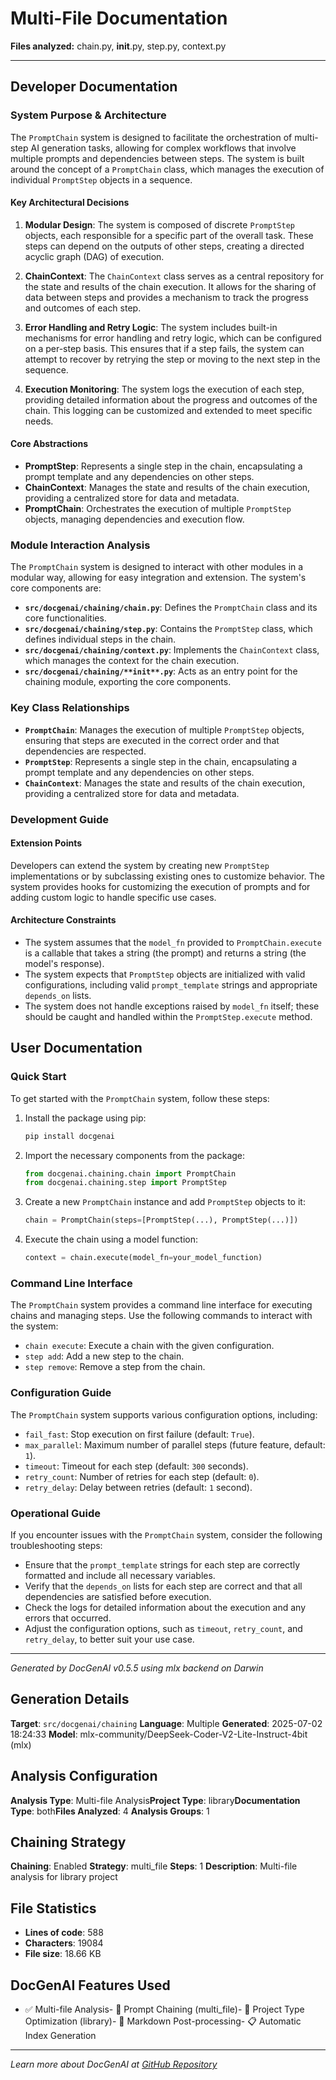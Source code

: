 # Multi-File Documentation

**Files analyzed:** chain.py, __init__.py, step.py, context.py

---


## Developer Documentation

### System Purpose & Architecture

The `PromptChain` system is designed to facilitate the orchestration of multi-step AI generation tasks, allowing for complex workflows that involve multiple prompts and dependencies between steps. The system is built around the concept of a `PromptChain` class, which manages the execution of individual `PromptStep` objects in a sequence.

#### Key Architectural Decisions

1. **Modular Design**: The system is composed of discrete `PromptStep` objects, each responsible for a specific part of the overall task. These steps can depend on the outputs of other steps, creating a directed acyclic graph (DAG) of execution.

2. **ChainContext**: The `ChainContext` class serves as a central repository for the state and results of the chain execution. It allows for the sharing of data between steps and provides a mechanism to track the progress and outcomes of each step.

3. **Error Handling and Retry Logic**: The system includes built-in mechanisms for error handling and retry logic, which can be configured on a per-step basis. This ensures that if a step fails, the system can attempt to recover by retrying the step or moving to the next step in the sequence.

4. **Execution Monitoring**: The system logs the execution of each step, providing detailed information about the progress and outcomes of the chain. This logging can be customized and extended to meet specific needs.

#### Core Abstractions

- **PromptStep**: Represents a single step in the chain, encapsulating a prompt template and any dependencies on other steps.
- **ChainContext**: Manages the state and results of the chain execution, providing a centralized store for data and metadata.
- **PromptChain**: Orchestrates the execution of multiple `PromptStep` objects, managing dependencies and execution flow.

### Module Interaction Analysis

The `PromptChain` system is designed to interact with other modules in a modular way, allowing for easy integration and extension. The system's core components are:

- **`src/docgenai/chaining/chain.py`**: Defines the `PromptChain` class and its core functionalities.
- **`src/docgenai/chaining/step.py`**: Contains the `PromptStep` class, which defines individual steps in the chain.
- **`src/docgenai/chaining/context.py`**: Implements the `ChainContext` class, which manages the context for the chain execution.
- **`src/docgenai/chaining/**init**.py`**: Acts as an entry point for the chaining module, exporting the core components.

### Key Class Relationships

- **`PromptChain`**: Manages the execution of multiple `PromptStep` objects, ensuring that steps are executed in the correct order and that dependencies are respected.
- **`PromptStep`**: Represents a single step in the chain, encapsulating a prompt template and any dependencies on other steps.
- **`ChainContext`**: Manages the state and results of the chain execution, providing a centralized store for data and metadata.

### Development Guide

#### Extension Points

Developers can extend the system by creating new `PromptStep` implementations or by subclassing existing ones to customize behavior. The system provides hooks for customizing the execution of prompts and for adding custom logic to handle specific use cases.

#### Architecture Constraints

- The system assumes that the `model_fn` provided to `PromptChain.execute` is a callable that takes a string (the prompt) and returns a string (the model's response).
- The system expects that `PromptStep` objects are initialized with valid configurations, including valid `prompt_template` strings and appropriate `depends_on` lists.
- The system does not handle exceptions raised by `model_fn` itself; these should be caught and handled within the `PromptStep.execute` method.

## User Documentation

### Quick Start

To get started with the `PromptChain` system, follow these steps:

1. Install the package using pip:

   ```bash
   pip install docgenai
   ```

2. Import the necessary components from the package:

   ```python
   from docgenai.chaining.chain import PromptChain
   from docgenai.chaining.step import PromptStep
   ```

3. Create a new `PromptChain` instance and add `PromptStep` objects to it:

   ```python
   chain = PromptChain(steps=[PromptStep(...), PromptStep(...)])
   ```

4. Execute the chain using a model function:

   ```python
   context = chain.execute(model_fn=your_model_function)
   ```

### Command Line Interface

The `PromptChain` system provides a command line interface for executing chains and managing steps. Use the following commands to interact with the system:

- `chain execute`: Execute a chain with the given configuration.
- `step add`: Add a new step to the chain.
- `step remove`: Remove a step from the chain.

### Configuration Guide

The `PromptChain` system supports various configuration options, including:

- `fail_fast`: Stop execution on first failure (default: `True`).
- `max_parallel`: Maximum number of parallel steps (future feature, default: `1`).
- `timeout`: Timeout for each step (default: `300` seconds).
- `retry_count`: Number of retries for each step (default: `0`).
- `retry_delay`: Delay between retries (default: `1` second).

### Operational Guide

If you encounter issues with the `PromptChain` system, consider the following troubleshooting steps:

- Ensure that the `prompt_template` strings for each step are correctly formatted and include all necessary variables.
- Verify that the `depends_on` lists for each step are correct and that all dependencies are satisfied before execution.
- Check the logs for detailed information about the execution and any errors that occurred.
- Adjust the configuration options, such as `timeout`, `retry_count`, and `retry_delay`, to better suit your use case.


---

*Generated by DocGenAI v0.5.5 using mlx backend on Darwin*
## Generation Details

**Target**: `src/docgenai/chaining`
**Language**: Multiple
**Generated**: 2025-07-02 18:24:33
**Model**: mlx-community/DeepSeek-Coder-V2-Lite-Instruct-4bit (mlx)

## Analysis Configuration

**Analysis Type**: Multi-file Analysis**Project Type**: library**Documentation Type**: both**Files Analyzed**: 4
**Analysis Groups**: 1
## Chaining Strategy

**Chaining**: Enabled
**Strategy**: multi_file
**Steps**: 1
**Description**: Multi-file analysis for library project
## File Statistics

- **Lines of code**: 588
- **Characters**: 19084
- **File size**: 18.66 KB

## DocGenAI Features Used

- ✅ Multi-file Analysis- 🔗 Prompt Chaining (multi_file)- 🎯 Project Type Optimization (library)- 🔧 Markdown Post-processing- 📋 Automatic Index Generation

---

*Learn more about DocGenAI at [GitHub Repository](https://github.com/your-org/docgenai)*
